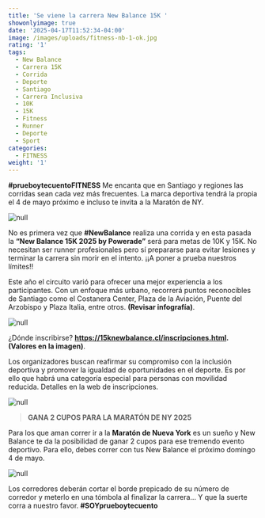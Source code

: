 ```yaml
---
title: 'Se viene la carrera New Balance 15K '
showonlyimage: true
date: '2025-04-17T11:52:34-04:00'
image: /images/uploads/fitness-nb-1-ok.jpg
rating: '1'
tags:
  - New Balance
  - Carrera 15K
  - Corrida
  - Deporte
  - Santiago
  - Carrera Inclusiva
  - 10K
  - 15K
  - Fitness
  - Runner
  - Deporte
  - Sport
categories:
  - FITNESS
weight: '1'
---
```

**\#prueboytecuentoFITNESS** Me encanta que en Santiago y regiones las corridas sean cada vez más frecuentes. La marca deportiva tendrá la propia el 4 de mayo próximo e incluso te invita a la Maratón de NY.

<!--more-->

![null](/images/uploads/fitness-nb-1-ok.jpg)

No es primera vez que **\#NewBalance** realiza una corrida y en esta pasada la **“New Balance 15K 2025 by Powerade”** será para metas de 10K y 15K. No necesitan ser runner profesionales pero sí prepararse para evitar lesiones y terminar la carrera sin morir en el intento. ¡¡A poner a prueba nuestros límites!!

Este año el circuito varió para ofrecer una mejor experiencia a los participantes. Con un enfoque más urbano, recorrerá puntos reconocibles de Santiago como el Costanera Center, Plaza de la Aviación, Puente del Arzobispo y Plaza Italia, entre otros. **(Revisar infografía)**.

![null](/images/uploads/fitness-nb-ruta-collage.jpg)

¿Dónde inscribirse? **https://15knewbalance.cl/inscripciones.html. (Valores en la imagen)**.

Los organizadores buscan reafirmar su compromiso con la inclusión deportiva y promover la igualdad de oportunidades en el deporte. Es por ello que habrá una categoría especial para personas con movilidad reducida. Detalles en la web de inscripciones.

![null](/images/uploads/fitness-nb-precios-ok-collage.jpg)

> **GANA 2 CUPOS PARA LA MARATÓN DE NY 2025**

Para los que aman correr ir a la **Maratón de Nueva York** es un sueño y New Balance te da la posibilidad de ganar 2 cupos para ese tremendo evento deportivo. Para ello, debes correr con tus New Balance el próximo domingo 4 de mayo.

![null](/images/uploads/fitness-nb-corredores-collage.jpg)

Los corredores deberán cortar el borde prepicado de su número de corredor y meterlo en una tómbola al finalizar la carrera… Y que la suerte corra a nuestro favor. **\#SOYprueboytecuento**
